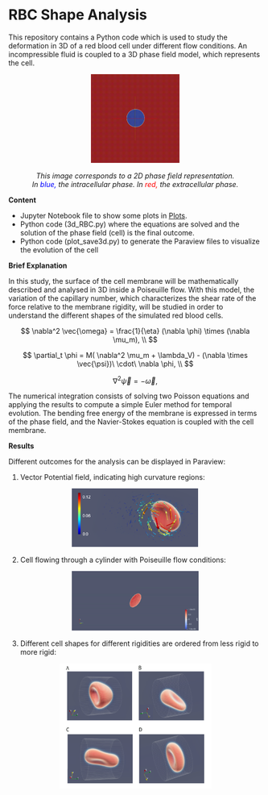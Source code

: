 # RBC Shape Analysis

This repository contains a Python code which is used to study the deformation in 3D of a red blood cell under different flow conditions. An incompressible fluid is coupled to a 3D phase field model, which represents the cell.
<p align="center">
  <img src="Images/Imagen1.gif" alt="drawing" width="35%" />
</p>

<p align="center">
  <em style="text-align: center;">This image corresponds to a 2D phase field representation. <br>
    In <font color="blue">blue,</font> the intracellular phase. In <span style="color:red;">red,</span> the extracellular phase.</em>
</p>

**Content**

- Jupyter Notebook file to show some plots in [Plots](Plots_Matplotlib).
- Python code (3d_RBC.py) where the equations are solved and the solution of the phase field (cell) is the final outcome.
- Python code (plot_save3d.py) to generate the Paraview files to visualize the evolution of the cell 


**Brief Explanation**

In this study, the surface of the cell membrane will be mathematically described and analysed in 3D inside a Poiseuille flow. With this model, the variation of the capillary number, which characterizes the shear rate of the force relative to the membrane rigidity, will be studied in order to understand the different shapes of the simulated red blood cells.

$$
\nabla^2  \vec{\omega} = \frac{1}{\eta} (\nabla  \phi) \times (\nabla  \mu_m), \\
$$

$$
\partial_t  \phi = M( \nabla^2  \mu_m + \lambda_V) - (\nabla  \times  \vec{\psi})\ \cdot\ \nabla  \phi, \\
$$

$$
\nabla^2  \vec{\psi}= -\vec{\omega},
$$

The numerical integration consists of solving two Poisson equations and applying the results to compute a simple Euler method for temporal evolution. The bending free energy of the membrane is expressed in terms of the phase field, and the Navier-Stokes equation is coupled with the cell membrane.

**Results**

Different outcomes for the analysis can be displayed in Paraview:

1. Vector Potential field, indicating high curvature regions:
   
<p align="center">
<img src="Images/vector.png" alt="drng" width="50%"/>
</p>

2. Cell flowing through a cylinder with Poiseuille flow conditions:

<p align="center">

<img src="Images/pulpo.gif" alt="drawing" width="50%"/>

</p>

3. Different cell shapes for different rigidities are ordered from less rigid to more rigid:
<p align="center">

<img src="Images/def.svg" alt="drawing" width="60%"/>

</p>

